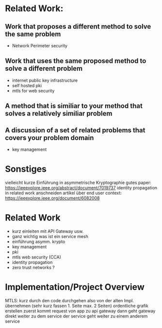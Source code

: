# Related Work:

## Work that proposes a different method to solve the same problem
- Network Perimeter security 

## Work that uses the same proposed method to solve a different problem
- internet public key infrastructure
- self hosted pki
- mtls for web security

## A method that is similiar to your method that solves a relatively similiar problem

## A discussion of a set of related problems that covers your problem domain
- key management

# Sonstiges
vielleicht kurze Einführung in asymmetrische Kryptographie
gutes paper: https://ieeexplore.ieee.org/abstract/document/7019737
identity propagation in related work anschneiden
artikel über end user context: https://ieeexplore.ieee.org/document/6082008

# Related Work
- kurz einleiten mit API Gateway usw. 
- ganz wichtig was ist ein service mesh
- einführung asymm. krypto
- key management
- pki 
- mtls web security (CCA)
- identity propagation
- zero trust networks ?

# Implementation/Project Overview
MTLS:
kurz durch den code durchgehen also von der alten Impl. übernehmen (sehr kurz fassen 1. Seite max. 2 Seiten)
ordentliche grafik erstellen 
zuerst kommt request von app zu api gateway
dann geht gateway direkt weiter zu dem service 
der service geht weiter zu einem anderem service 

